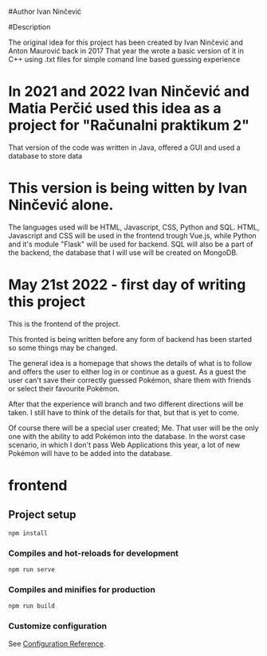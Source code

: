 #Author
Ivan Ninčević

#Description

The original idea for this project has been created by Ivan Ninčević and Anton Maurović back in 2017
That year the wrote a basic version of it in C++ using .txt files for simple comand line based guessing experience

# In 2021 and 2022 Ivan Ninčević and Matia Perčić used this idea as a project for "Računalni praktikum 2"
That version of the code was written in Java, offered a GUI and used a database to store data

# This version is being witten by Ivan Ninčević alone.
The languages used will be HTML, Javascript, CSS, Python and SQL.
HTML, Javascript and CSS will be used in the frontend trough Vue.js, while Python and it's module "Flask" will be used for backend.
SQL will also be a part of the backend, the database that I will use will be created on MongoDB.

# May 21st 2022 - first day of writing this project
This is the frontend of the project.

This fronted is being written before any form of backend has been started so some things may be changed.


The general idea is a homepage that shows the details of what is to follow and offers the user to either log in or continue as a guest.
As a guest the user can't save their correctly guessed Pokémon, share them with friends or select their favourite Pokémon.

After that the experience will branch and two different directions will be taken.
I still have to think of the details for that, but that is yet to come.

Of course there will be a special user created; Me. That user will be the only one with the ability to add Pokémon into the database.
In the worst case scenario, in which I don't pass Web Applications this year, a lot of new Pokémon will have to be added into the database.



# frontend

## Project setup
```
npm install
```

### Compiles and hot-reloads for development
```
npm run serve
```

### Compiles and minifies for production
```
npm run build
```

### Customize configuration
See [Configuration Reference](https://cli.vuejs.org/config/).
